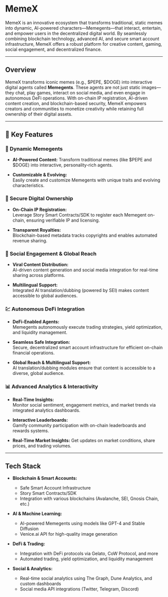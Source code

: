 # MemeX

MemeX is an innovative ecosystem that transforms traditional, static memes into dynamic, AI-powered characters—Memegents—that interact, entertain, and empower users in the decentralized digital world. By seamlessly combining blockchain technology, advanced AI, and secure smart account infrastructure, MemeX offers a robust platform for creative content, gaming, social engagement, and decentralized finance.

---



## Overview

MemeX transforms iconic memes (e.g., $PEPE, $DOGE) into interactive digital agents called **Memegents**. These agents are not just static images—they chat, play games, interact on social media, and even engage in autonomous DeFi operations. With on-chain IP registration, AI-driven content creation, and blockchain-based security, MemeX empowers creators and communities to monetize creativity while retaining full ownership of their digital assets.

---

## 🌟 Key Features

### 🧠 Dynamic Memegents
- **AI-Powered Content:**
  Transform traditional memes (like $PEPE and $DOGE) into interactive, personality-rich agents.
  
- **Customizable & Evolving:**  
  Easily create and customize Memegents with unique traits and evolving characteristics.

### 🔐 Secure Digital Ownership

- **On-Chain IP Registration:**  
  Leverage Story Smart Contracts/SDK to register each Memegent on-chain, ensuring verifiable IP and licensing.
  
- **Transparent Royalties:**  
  Blockchain-based metadata tracks copyrights and enables automated revenue sharing.

### 🚀 Social Engagement & Global Reach

- **Viral Content Distribution:**  
  AI-driven content generation and social media integration for real-time sharing across platforms.
  
- **Multilingual Support:**  
  Integrated AI translation/dubbing (powered by SEI) makes content accessible to global audiences.

### 💹 Autonomous DeFi Integration

- **DeFi-Enabled Agents:**  
  Memegents autonomously execute trading strategies, yield optimization, and liquidity management.
  
- **Seamless Safe Integration:**  
  Secure, decentralized smart account infrastructure for efficient on-chain financial operations.
  
- **Global Reach & Multilingual Support:**  
  AI translation/dubbing modules ensure that content is accessible to a diverse, global audience.

### 📊 Advanced Analytics & Interactivity

- **Real-Time Insights:**  
  Monitor social sentiment, engagement metrics, and market trends via integrated analytics dashboards.

- **Interactive Leaderboards:**  
  Gamify community participation with on-chain leaderboards and rewards systems.

- **Real-Time Market Insights:** 
   Get updates on market conditions, share prices, and trading volumes.


---

## Tech Stack

- **Blockchain & Smart Accounts:**  
  - Safe Smart Account Infrastructure
  - Story Smart Contracts/SDK
  - Integration with various blockchains (Avalanche, SEI, Gnosis Chain, etc.)

- **AI & Machine Learning:**  
  - AI-powered Memegents using models like GPT-4 and Stable Diffusion
  - Venice.ai API for high-quality image generation

- **DeFi & Trading:**  
  - Integration with DeFi protocols via Gelato, CoW Protocol, and more
  - Automated trading, yield optimization, and liquidity management

- **Social & Analytics:**  
  - Real-time social analytics using The Graph, Dune Analytics, and custom dashboards
  - Social media API integrations (Twitter, Telegram, Discord)


